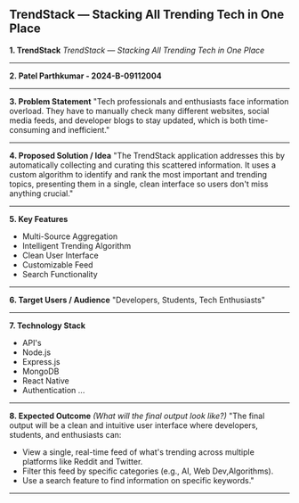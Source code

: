 ## **TrendStack — Stacking All Trending Tech in One Place**

**1. TrendStack**
*TrendStack — Stacking All Trending Tech in One Place*

---

**2. Patel Parthkumar - 2024-B-09112004**


---

**3. Problem Statement**
"Tech professionals and enthusiasts face information overload. They have to manually check many different websites, social media feeds, and developer blogs to stay updated, which is both time-consuming and inefficient."

---

**4. Proposed Solution / Idea**
"The TrendStack application addresses this by automatically collecting and curating this scattered information. It uses a custom algorithm to identify and rank the most important and trending topics, presenting them in a single, clean interface so users don't miss anything crucial."

---

**5. Key Features**
* Multi-Source Aggregation
* Intelligent Trending Algorithm
* Clean User Interface
* Customizable Feed
* Search Functionality

---

**6. Target Users / Audience**
"Developers, Students, Tech Enthusiasts"

---

**7. Technology Stack**
* API's
* Node.js
* Express.js
* MongoDB
* React Native
* Authentication
...

---

**8. Expected Outcome**
*(What will the final output look like?)*
"The final output will be a clean and intuitive user interface where developers, students, and enthusiasts can: 
- View a single, real-time feed of what's trending across multiple platforms like Reddit and Twitter.
- Filter this feed by specific categories (e.g., AI, Web Dev,Algorithms).
- Use a search feature to find information on specific keywords."

---
